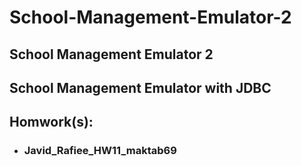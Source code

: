 # School-Management-Emulator-2

## School Management Emulator 2

## School Management Emulator with JDBC

## Homwork(s):

- ### Javid_Rafiee_HW11_maktab69


